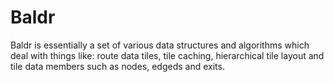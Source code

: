 # Baldr

Baldr is essentially a set of various data structures and algorithms which deal with things like: route data tiles, tile caching, hierarchical tile layout and tile data members such as nodes, edgeds and exits.
